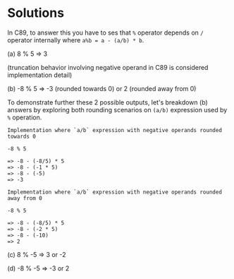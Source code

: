 # Solutions

In C89, to answer this you have to ses that `%` operator depends on `/` operator internally where `a%b = a - (a/b) * b`.


(a) 8 % 5 => 3

(truncation behavior involving negative operand in C89 is considered implementation detail)

(b) -8 % 5 => -3 (rounded towards 0) or 2 (rounded away from 0)

To demonstrate further these 2 possible outputs, let's breakdown (b) answers by exploring both rounding scenarios on `(a/b)` expression used by `%` operation.


```
Implementation where `a/b` expression with negative operands rounded towards 0

-8 % 5

=> -8 - (-8/5) * 5
=> -8 - (-1 * 5)
=> -8 - (-5)
=> -3
```

```
Implementation where `a/b` expression with negative operands rounded away from 0

-8 % 5

=> -8 - (-8/5) * 5
=> -8 - (-2 * 5)
=> -8 - (-10)
=> 2
```

(c) 8 % -5 => 3 or -2

(d) -8 % -5 => -3 or 2
